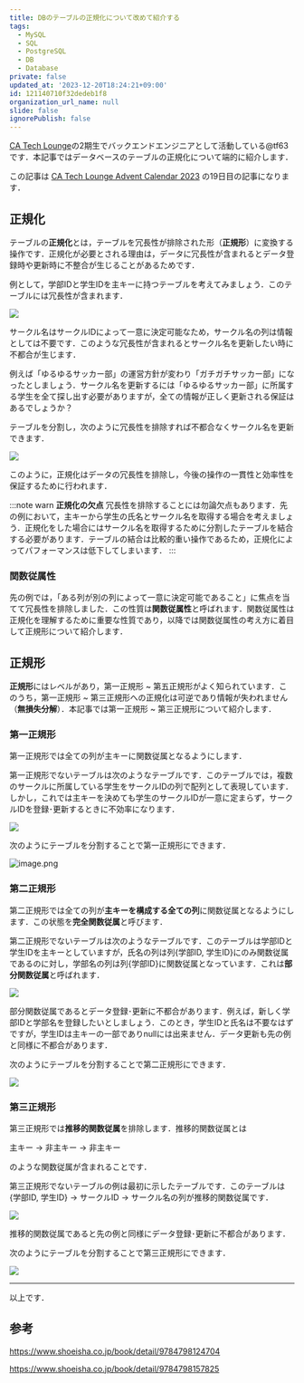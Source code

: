 ```yaml
---
title: DBのテーブルの正規化について改めて紹介する
tags:
  - MySQL
  - SQL
  - PostgreSQL
  - DB
  - Database
private: false
updated_at: '2023-12-20T18:24:21+09:00'
id: 121140710f32dedeb1f8
organization_url_name: null
slide: false
ignorePublish: false
---
```


[CA Tech Lounge](https://www.cyberagent.co.jp/careers/special/students/tech_lounge/)の2期生でバックエンドエンジニアとして活動している@tf63です．本記事ではデータベースのテーブルの正規化について端的に紹介します．

この記事は [CA Tech Lounge Advent Calendar 2023](https://qiita.com/advent-calendar/2023/catechlounge) の19日目の記事になります．

## 正規化
テーブルの**正規化**とは，テーブルを冗長性が排除された形（**正規形**）に変換する操作です．正規化が必要とされる理由は，データに冗長性が含まれるとデータ登録時や更新時に不整合が生じることがあるためです．

例として，学部IDと学生IDを主キーに持つテーブルを考えてみましょう．このテーブルには冗長性が含まれます．

![](https://qiita-image-store.s3.ap-northeast-1.amazonaws.com/0/3291419/2d9092b1-2c76-f362-98d1-2acd8b79973a.png)


サークル名はサークルIDによって一意に決定可能なため，サークル名の列は情報としては不要です．このような冗長性が含まれるとサークル名を更新したい時に不都合が生じます．

例えば「ゆるゆるサッカー部」の運営方針が変わり「ガチガチサッカー部」になったとしましょう．サークル名を更新するには「ゆるゆるサッカー部」に所属する学生を全て探し出す必要がありますが，全ての情報が正しく更新される保証はあるでしょうか？

テーブルを分割し，次のように冗長性を排除すれば不都合なくサークル名を更新できます．

![](https://qiita-image-store.s3.ap-northeast-1.amazonaws.com/0/3291419/5160586c-5a4c-d8f4-e5fc-b194c2ddb0fe.png)

このように，正規化はデータの冗長性を排除し，今後の操作の一貫性と効率性を保証するために行われます．

:::note warn
**正規化の欠点**
冗長性を排除することには勿論欠点もあります．先の例において，主キーから学生の氏名とサークル名を取得する場合を考えましょう．正規化をした場合にはサークル名を取得するために分割したテーブルを結合する必要があります．テーブルの結合は比較的重い操作であるため，正規化によってパフォーマンスは低下してしまいます．
:::

### 関数従属性
先の例では，「ある列が別の列によって一意に決定可能であること」に焦点を当てて冗長性を排除しました．この性質は**関数従属性**と呼ばれます．関数従属性は正規化を理解するために重要な性質であり，以降では関数従属性の考え方に着目して正規形について紹介します．

## 正規形
**正規形**にはレベルがあり，第一正規形 ~ 第五正規形がよく知られています．このうち，第一正規形 ~ 第三正規形への正規化は可逆であり情報が失われません（**無損失分解**）．本記事では第一正規形 ~ 第三正規形について紹介します．

### 第一正規形
第一正規形では全ての列が主キーに関数従属となるようにします．

第一正規形でないテーブルは次のようなテーブルです．このテーブルでは，複数のサークルに所属している学生をサークルIDの列で配列として表現しています．しかし，これでは主キーを決めても学生のサークルIDが一意に定まらず，サークルIDを登録･更新するときに不効率になります．

![](https://qiita-image-store.s3.ap-northeast-1.amazonaws.com/0/3291419/81dd8ac9-f022-c60a-dd36-c52352b741b4.png)

次のようにテーブルを分割することで第一正規形にできます．

![image.png](https://qiita-image-store.s3.ap-northeast-1.amazonaws.com/0/3291419/6b741195-7971-2f56-e68d-b0ec1b484031.png)



### 第二正規形
第二正規形では全ての列が**主キーを構成する全ての列**に関数従属となるようにします．この状態を**完全関数従属**と呼びます．

第二正規形でないテーブルは次のようなテーブルです．このテーブルは学部IDと学生IDを主キーとしていますが，氏名の列は列{学部ID, 学生ID}にのみ関数従属であるのに対し，学部名の列は列{学部ID}に関数従属となっています．これは**部分関数従属**と呼ばれます．

![](https://qiita-image-store.s3.ap-northeast-1.amazonaws.com/0/3291419/4dea1174-6561-e6d0-bf29-c7fca75a300b.png)

部分関数従属であるとデータ登録･更新に不都合があります．例えば，新しく学部IDと学部名を登録したいとしましょう．このとき，学生IDと氏名は不要なはずですが，学生IDは主キーの一部でありnullには出来ません．データ更新も先の例と同様に不都合があります．

次のようにテーブルを分割することで第二正規形にできます．

![](https://qiita-image-store.s3.ap-northeast-1.amazonaws.com/0/3291419/4c9c39b2-4527-589d-fe00-6cb2813d284f.png)


### 第三正規形
第三正規形では**推移的関数従属**を排除します．推移的関数従属とは

主キー → 非主キー → 非主キー

のような関数従属が含まれることです．

第三正規形でないテーブルの例は最初に示したテーブルです．このテーブルは {学部ID, 学生ID} → サークルID → サークル名の列が推移的関数従属です．

![](https://qiita-image-store.s3.ap-northeast-1.amazonaws.com/0/3291419/2d9092b1-2c76-f362-98d1-2acd8b79973a.png)

推移的関数従属であると先の例と同様にデータ登録･更新に不都合があります．

次のようにテーブルを分割することで第三正規形にできます．

![](https://qiita-image-store.s3.ap-northeast-1.amazonaws.com/0/3291419/5160586c-5a4c-d8f4-e5fc-b194c2ddb0fe.png)

---

以上です．

## 参考

https://www.shoeisha.co.jp/book/detail/9784798124704

https://www.shoeisha.co.jp/book/detail/9784798157825
